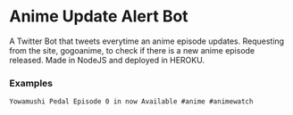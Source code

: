 # Anime Update Alert Bot
A Twitter Bot that tweets everytime an anime episode updates. Requesting from the site, gogoanime, to check if there is a new anime episode released. Made in NodeJS and deployed in HEROKU.

### Examples
```
Yowamushi Pedal Episode 0 in now Available #anime #animewatch
```
